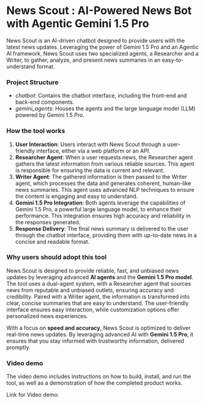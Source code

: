 # News Scout : AI-Powered News Bot with Agentic Gemini 1.5 Pro
News Scout is an AI-driven chatbot designed to provide users with the latest news updates. Leveraging the power of Gemini 1.5 Pro and an Agentic AI framework, News Scout uses two specialized agents, a Researcher and a Writer, to gather, analyze, and present news summaries in an easy-to-understand format.

### Project Structure
* *chatbot*: Contains the chatbot interface, including the front-end and back-end components.
* *gemini_agents*: Houses the agents and the large language model (LLM) powered by Gemini 1.5 Pro.

### How the tool works

1. **User Interaction**: Users interact with News Scout through a user-friendly interface, either via a web platform or an API.
2. **Researcher Agent**: When a user requests news, the Researcher agent gathers the latest information from various reliable sources. This agent is responsible for ensuring the data is current and relevant.
3. **Writer Agent**: The gathered information is then passed to the Writer agent, which processes the data and generates coherent, human-like news summaries. This agent uses advanced NLP techniques to ensure the content is engaging and easy to understand.
4. **Gemini 1.5 Pro Integration**: Both agents leverage the capabilities of Gemini 1.5 Pro, a powerful large language model, to enhance their performance. This integration ensures high accuracy and reliability in the responses generated.
5. **Response Delivery**: The final news summary is delivered to the user through the chatbot interface, providing them with up-to-date news in a concise and readable format.

### Why users should adopt this tool

News Scout is designed to provide reliable, fast, and unbiased news updates by leveraging advanced **AI agents** and the **Gemini 1.5 Pro model**. The tool uses a dual-agent system, with a Researcher agent that sources news from reputable and unbiased outlets, ensuring accuracy and credibility. Paired with a Writer agent, the information is transformed into clear, concise summaries that are easy to understand. The user-friendly interface ensures easy interaction, while customization options offer personalized news experiences.

With a focus on **speed and accuracy**, News Scout is optimized to deliver real-time news updates. By leveraging advanced AI with **Gemini 1.5 Pro**, it ensures that you stay informed with trustworthy information, delivered promptly.

### Video demo

The video demo includes instructions on how to build, install, and run the tool, as well as a demonstration of how the completed product works.

Link for Video demo: 
